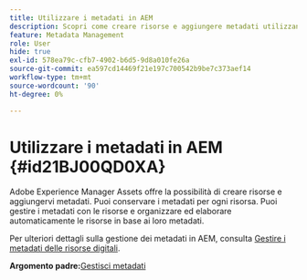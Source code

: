 ```yaml
---
title: Utilizzare i metadati in AEM
description: Scopri come creare risorse e aggiungere metadati utilizzando Adobe Experience Manager Assets. Gestisci i metadati da AEM Guides.
feature: Metadata Management
role: User
hide: true
exl-id: 578ea79c-cfb7-4902-b6d5-9d8a010fe26a
source-git-commit: ea597cd14469f21e197c700542b9be7c373aef14
workflow-type: tm+mt
source-wordcount: '90'
ht-degree: 0%

---
```


# Utilizzare i metadati in AEM {#id21BJ00QD0XA}

Adobe Experience Manager Assets offre la possibilità di creare risorse e aggiungervi metadati. Puoi conservare i metadati per ogni risorsa. Puoi gestire i metadati con le risorse e organizzare ed elaborare automaticamente le risorse in base ai loro metadati.

Per ulteriori dettagli sulla gestione dei metadati in AEM, consulta [Gestire i metadati delle risorse digitali](https://experienceleague.adobe.com/docs/experience-manager-65/assets/using/metadata.html?lang=it).

**Argomento padre:**&#x200B;[&#x200B; Gestisci metadati](manage-metadata.md)

